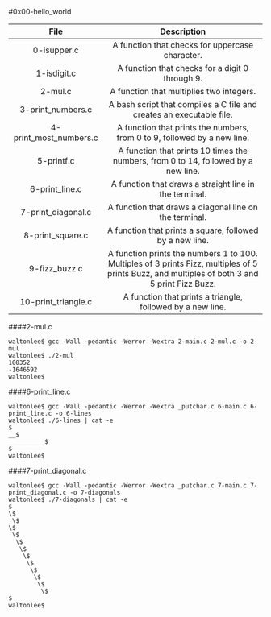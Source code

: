 #0x00-hello_world

|                  File                       |                     Description                     |
| :-----------------------------------------: |  :-----------------------------------------------:  |
|        0-isupper.c                  |   A function that checks for uppercase character. |
|        1-isdigit.c                  |   A function that checks for a digit 0 through 9. |
|        2-mul.c                      |   A function that multiplies two integers.  |
|        3-print_numbers.c            |   A bash script that compiles a C file and creates an executable file. |
|        4-print_most_numbers.c       |   A function that prints the numbers, from 0 to 9, followed by a new line. |
|        5-printf.c                   |   A function that prints 10 times the numbers, from 0 to 14, followed by a new line.  |
|        6-print_line.c               |   A function that draws a straight line in the terminal.  |
|        7-print_diagonal.c           |   A function that draws a diagonal line on the terminal.  |
|        8-print_square.c             |   A function that prints a square, followed by a new line.  |
|        9-fizz_buzz.c                |   A function prints the numbers 1 to 100. Multiples of 3 prints Fizz, multiples of 5 prints Buzz, and multiples of both 3 and 5 print Fizz Buzz.  |
|        10-print_triangle.c          |   A function that prints a triangle, followed by a new line.  |

####2-mul.c
```
waltonlee$ gcc -Wall -pedantic -Werror -Wextra 2-main.c 2-mul.c -o 2-mul
waltonlee$ ./2-mul
100352
-1646592
waltonlee$ 
```
####6-print_line.c
```
waltonlee$ gcc -Wall -pedantic -Werror -Wextra _putchar.c 6-main.c 6-print_line.c -o 6-lines
waltonlee$ ./6-lines | cat -e
$
__$
__________$
$
waltonlee$ 
```
####7-print_diagonal.c
```
waltonlee$ gcc -Wall -pedantic -Werror -Wextra _putchar.c 7-main.c 7-print_diagonal.c -o 7-diagonals
waltonlee$ ./7-diagonals | cat -e
$
\$
 \$
\$
 \$
  \$
   \$
    \$
     \$
      \$
       \$
        \$
         \$
$
waltonlee$
